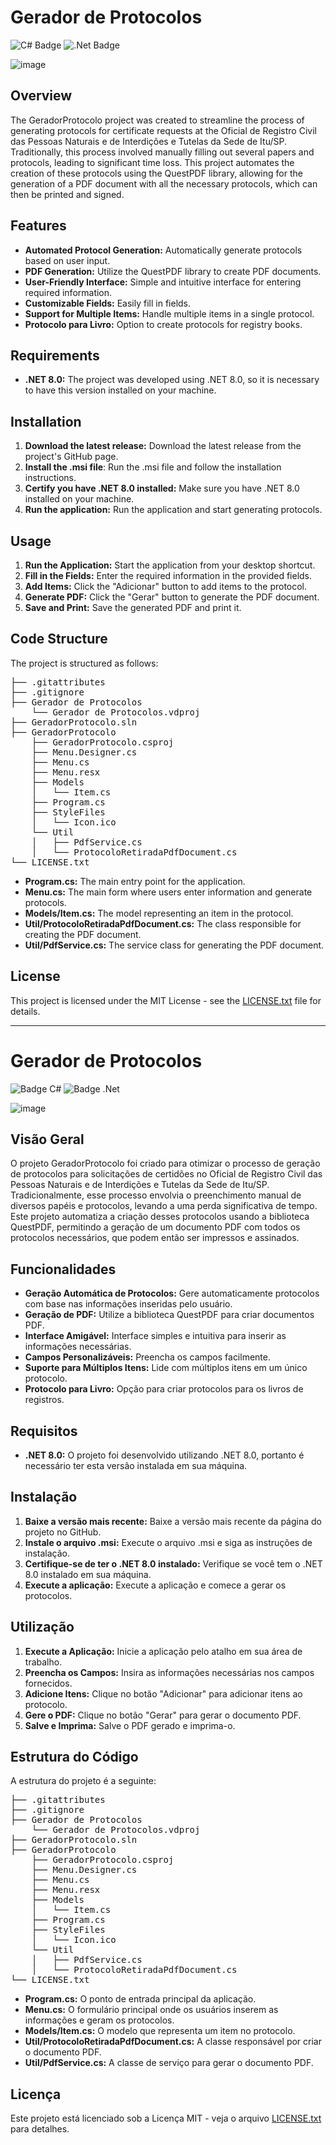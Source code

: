 # Gerador de Protocolos

![C# Badge](https://img.shields.io/badge/c%23-%23239120.svg?style=for-the-badge&logo=csharp&logoColor=white)
![.Net Badge](https://img.shields.io/badge/.NET-5C2D91?style=for-the-badge&logo=.net&logoColor=white)

![image](https://github.com/user-attachments/assets/e3a930f5-12ac-4ba2-a41e-73113f616bbc)

## Overview

The GeradorProtocolo project was created to streamline the process of generating protocols for certificate requests at the Oficial de Registro Civil das Pessoas Naturais e de Interdições e Tutelas da Sede de Itu/SP. Traditionally, this process involved manually filling out several papers and protocols, leading to significant time loss. This project automates the creation of these protocols using the QuestPDF library, allowing for the generation of a PDF document with all the necessary protocols, which can then be printed and signed.

## Features
- **Automated Protocol Generation:** Automatically generate protocols based on user input.
- **PDF Generation:** Utilize the QuestPDF library to create PDF documents.
- **User-Friendly Interface:** Simple and intuitive interface for entering required information.
- **Customizable Fields:** Easily fill in fields.
- **Support for Multiple Items:** Handle multiple items in a single protocol.
- **Protocolo para Livro:** Option to create protocols for registry books.

## Requirements

- **.NET 8.0:** The project was developed using .NET 8.0, so it is necessary to have this version installed on your machine.

## Installation

1. **Download the latest release:** Download the latest release from the project's GitHub page.
2. **Install the .msi file**: Run the .msi file and follow the installation instructions.
3. **Certify you have .NET 8.0 installed:** Make sure you have .NET 8.0 installed on your machine.
4. **Run the application:** Run the application and start generating protocols.

## Usage

1.	**Run the Application:** Start the application from your desktop shortcut.
2.	**Fill in the Fields:** Enter the required information in the provided fields.
3.	**Add Items:** Click the "Adicionar" button to add items to the protocol.
4.	**Generate PDF:** Click the "Gerar" button to generate the PDF document.
5.	**Save and Print:** Save the generated PDF and print it.

## Code Structure

The project is structured as follows:
<pre>
├── .gitattributes
├── .gitignore
├── Gerador de Protocolos
    └── Gerador de Protocolos.vdproj
├── GeradorProtocolo.sln
├── GeradorProtocolo
    ├── GeradorProtocolo.csproj
    ├── Menu.Designer.cs
    ├── Menu.cs
    ├── Menu.resx
    ├── Models
    │   └── Item.cs
    ├── Program.cs
    ├── StyleFiles
    │   └── Icon.ico
    └── Util
    │   ├── PdfService.cs
    │   └── ProtocoloRetiradaPdfDocument.cs
└── LICENSE.txt
</pre>

- **Program.cs:** The main entry point for the application.
- **Menu.cs:** The main form where users enter information and generate protocols.
- **Models/Item.cs:** The model representing an item in the protocol.
- **Util/ProtocoloRetiradaPdfDocument.cs:** The class responsible for creating the PDF document.
- **Util/PdfService.cs:** The service class for generating the PDF document.

## License

This project is licensed under the MIT License - see the [LICENSE.txt](LICENSE.txt) file for details.

---

# Gerador de Protocolos

![Badge C#](https://img.shields.io/badge/c%23-%23239120.svg?style=for-the-badge&logo=csharp&logoColor=white)
![Badge .Net](https://img.shields.io/badge/.NET-5C2D91?style=for-the-badge&logo=.net&logoColor=white)

![image](https://github.com/user-attachments/assets/e3a930f5-12ac-4ba2-a41e-73113f616bbc)

## Visão Geral

O projeto GeradorProtocolo foi criado para otimizar o processo de geração de protocolos para solicitações de certidões no Oficial de Registro Civil das Pessoas Naturais e de Interdições e Tutelas da Sede de Itu/SP. Tradicionalmente, esse processo envolvia o preenchimento manual de diversos papéis e protocolos, levando a uma perda significativa de tempo. Este projeto automatiza a criação desses protocolos usando a biblioteca QuestPDF, permitindo a geração de um documento PDF com todos os protocolos necessários, que podem então ser impressos e assinados.

## Funcionalidades
- **Geração Automática de Protocolos:** Gere automaticamente protocolos com base nas informações inseridas pelo usuário.
- **Geração de PDF:** Utilize a biblioteca QuestPDF para criar documentos PDF.
- **Interface Amigável:** Interface simples e intuitiva para inserir as informações necessárias.
- **Campos Personalizáveis:** Preencha os campos facilmente.
- **Suporte para Múltiplos Itens:** Lide com múltiplos itens em um único protocolo.
- **Protocolo para Livro:** Opção para criar protocolos para os livros de registros.

## Requisitos

- **.NET 8.0:** O projeto foi desenvolvido utilizando .NET 8.0, portanto é necessário ter esta versão instalada em sua máquina.

## Instalação

1. **Baixe a versão mais recente:** Baixe a versão mais recente da página do projeto no GitHub.
2. **Instale o arquivo .msi:** Execute o arquivo .msi e siga as instruções de instalação.
3. **Certifique-se de ter o .NET 8.0 instalado:** Verifique se você tem o .NET 8.0 instalado em sua máquina.
4. **Execute a aplicação:** Execute a aplicação e comece a gerar os protocolos.

## Utilização

1.  **Execute a Aplicação:** Inicie a aplicação pelo atalho em sua área de trabalho.
2.  **Preencha os Campos:** Insira as informações necessárias nos campos fornecidos.
3.  **Adicione Itens:** Clique no botão "Adicionar" para adicionar itens ao protocolo.
4.  **Gere o PDF:** Clique no botão "Gerar" para gerar o documento PDF.
5.  **Salve e Imprima:** Salve o PDF gerado e imprima-o.

## Estrutura do Código

A estrutura do projeto é a seguinte:
<pre>
├── .gitattributes
├── .gitignore
├── Gerador de Protocolos
    └── Gerador de Protocolos.vdproj
├── GeradorProtocolo.sln
├── GeradorProtocolo
    ├── GeradorProtocolo.csproj
    ├── Menu.Designer.cs
    ├── Menu.cs
    ├── Menu.resx
    ├── Models
    │   └── Item.cs
    ├── Program.cs
    ├── StyleFiles
    │   └── Icon.ico
    └── Util
    │   ├── PdfService.cs
    │   └── ProtocoloRetiradaPdfDocument.cs
└── LICENSE.txt
</pre>

- **Program.cs:** O ponto de entrada principal da aplicação.
- **Menu.cs:** O formulário principal onde os usuários inserem as informações e geram os protocolos.
- **Models/Item.cs:** O modelo que representa um item no protocolo.
- **Util/ProtocoloRetiradaPdfDocument.cs:** A classe responsável por criar o documento PDF.
- **Util/PdfService.cs:** A classe de serviço para gerar o documento PDF.

## Licença

Este projeto está licenciado sob a Licença MIT - veja o arquivo [LICENSE.txt](LICENSE.txt) para detalhes.
